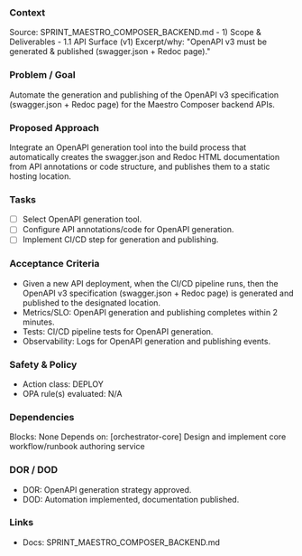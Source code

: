 ### Context
Source: SPRINT_MAESTRO_COMPOSER_BACKEND.md - 1) Scope & Deliverables - 1.1 API Surface (v1)
Excerpt/why: "OpenAPI v3 must be generated & published (swagger.json + Redoc page)."

### Problem / Goal
Automate the generation and publishing of the OpenAPI v3 specification (swagger.json + Redoc page) for the Maestro Composer backend APIs.

### Proposed Approach
Integrate an OpenAPI generation tool into the build process that automatically creates the swagger.json and Redoc HTML documentation from API annotations or code structure, and publishes them to a static hosting location.

### Tasks
- [ ] Select OpenAPI generation tool.
- [ ] Configure API annotations/code for OpenAPI generation.
- [ ] Implement CI/CD step for generation and publishing.

### Acceptance Criteria
- Given a new API deployment, when the CI/CD pipeline runs, then the OpenAPI v3 specification (swagger.json + Redoc page) is generated and published to the designated location.
- Metrics/SLO: OpenAPI generation and publishing completes within 2 minutes.
- Tests: CI/CD pipeline tests for OpenAPI generation.
- Observability: Logs for OpenAPI generation and publishing events.

### Safety & Policy
- Action class: DEPLOY
- OPA rule(s) evaluated: N/A

### Dependencies
Blocks: None
Depends on: [orchestrator-core] Design and implement core workflow/runbook authoring service

### DOR / DOD
- DOR: OpenAPI generation strategy approved.
- DOD: Automation implemented, documentation published.

### Links
- Docs: SPRINT_MAESTRO_COMPOSER_BACKEND.md
